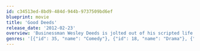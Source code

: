 ```yaml
---
id: c34513ed-8bd9-484d-944b-9737509bd6ef
blueprint: movie
title: 'Good Deeds'
release_date: '2012-02-23'
overview: 'Businessman Wesley Deeds is jolted out of his scripted life when he meets Lindsey, a single mother who works on the cleaning crew in his office building.'
genres: '[{"id": 35, "name": "Comedy"}, {"id": 18, "name": "Drama"}, {"id": 10749, "name": "Romance"}]'
---
```

